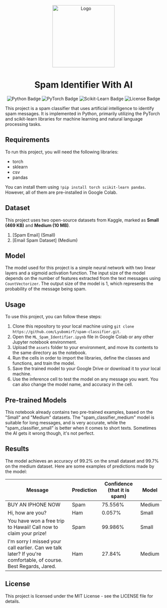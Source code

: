 <div align="center">
<img src="logo_spamdetector.png" alt="Logo" width="200" height="200">
<h1>Spam Identifier With AI</h1>
<p>
<img src="https://img.shields.io/badge/Python-3.10-blue" alt="Python Badge">
<img src="https://img.shields.io/badge/PyTorch-2.0.1+cu118-orange" alt="PyTorch Badge">
<img alt="Scikit-Learn Badge" src="https://img.shields.io/badge/scikit--learn-1.2.2-test?color=red">
<img src="https://img.shields.io/badge/License-MIT-yellow" alt="License Badge">
</p>
</div>

This project is a spam classifier that uses artificial intelligence to identify spam messages. It is implemented in Python, primarily utilizing the PyTorch and scikit-learn libraries for machine learning and natural language processing tasks.

## Requirements

To run this project, you will need the following libraries:

- torch
- sklearn
- csv
- pandas

You can install them using `!pip install torch scikit-learn pandas`. However, all of them are pre-installed in Google Colab.

## Dataset

This project uses two open-source datasets from Kaggle, marked as **Small (469 KB)** and **Medium (10 MB)**.

1. [Spam Email] (Small)
2. [Email Spam Dataset] (Medium)

## Model

The model used for this project is a simple neural network with two linear layers and a sigmoid activation function. The input size of the model depends on the number of features extracted from the text messages using `CountVectorizer`. The output size of the model is 1, which represents the probability of the message being spam.

## Usage

To use this project, you can follow these steps:

1. Clone this repository to your local machine using `git clone https://github.com/LyubomirT/spam-classifier.git`.
2. Open the `ML_Spam_Identifier.ipynb` file in Google Colab or any other Jupyter notebook environment.
3. Upload the `assets` folder to your environment, and move its contents to the same directory as the notebook.
4. Run the cells in order to import the libraries, define the classes and functions, and train the model.
5. Save the trained model to your Google Drive or download it to your local machine.
6. Use the inference cell to test the model on any message you want. You can also change the model name, and accuracy in the cell.

## Pre-trained Models

This notebook already contains two pre-trained examples, based on the "Small" and "Medium" datasets. The "spam_classifier_medium" model is suitable for long messages, and is very accurate, while the "spam_classifier_small" is better when it comes to short texts. Sometimes the AI gets it wrong though, it's not perfect.

## Results

The model achieves an accuracy of 99.2% on the small dataset and 99.7% on the medium dataset. Here are some examples of predictions made by the model:

| Message | Prediction | Confidence (that it is spam) | Model |
|---------|------------|------------|-------|
| BUY AN IPHONE NOW | Spam | 75.556% | Medium |
| Hi, how are you? | Ham | 0.057% | Small |
| You have won a free trip to Hawaii! Call now to claim your prize! | Spam | 99.986% | Small |
| I'm sorry I missed your call earlier. Can we talk later? If you're comfortable, of course. Best Regards, Jared. | Ham | 27.84% | Medium |

## License

This project is licensed under the MIT License - see the LICENSE file for details.
